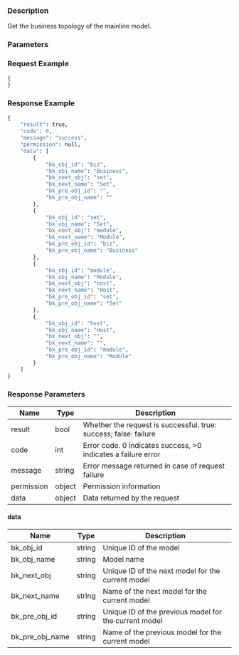 ### Description

Get the business topology of the mainline model.

### Parameters

### Request Example

```python
{
}
```

### Response Example

```python
{
    "result": true,
    "code": 0,
    "message": "success",
    "permission": null,
    "data": [
        {
            "bk_obj_id": "biz",
            "bk_obj_name": "Business",
            "bk_next_obj": "set",
            "bk_next_name": "Set",
            "bk_pre_obj_id": "",
            "bk_pre_obj_name": ""
        },
        {
            "bk_obj_id": "set",
            "bk_obj_name": "Set",
            "bk_next_obj": "module",
            "bk_next_name": "Module",
            "bk_pre_obj_id": "biz",
            "bk_pre_obj_name": "Business"
        },
        {
            "bk_obj_id": "module",
            "bk_obj_name": "Module",
            "bk_next_obj": "host",
            "bk_next_name": "Host",
            "bk_pre_obj_id": "set",
            "bk_pre_obj_name": "Set"
        },
        {
            "bk_obj_id": "host",
            "bk_obj_name": "Host",
            "bk_next_obj": "",
            "bk_next_name": "",
            "bk_pre_obj_id": "module",
            "bk_pre_obj_name": "Module"
        }
    ]
}
```

### Response Parameters

| Name       | Type   | Description                                                      |
|------------|--------|------------------------------------------------------------------|
| result     | bool   | Whether the request is successful. true: success; false: failure |
| code       | int    | Error code. 0 indicates success, >0 indicates a failure error    |
| message    | string | Error message returned in case of request failure                |
| permission | object | Permission information                                           |
| data       | object | Data returned by the request                                     |

#### data

| Name                | Type   | Description                                           |
|---------------------|--------|-------------------------------------------------------|
| bk_obj_id           | string | Unique ID of the model                                |
| bk_obj_name         | string | Model name                                            |
| bk_next_obj         | string | Unique ID of the next model for the current model     |
| bk_next_name        | string | Name of the next model for the current model          |
| bk_pre_obj_id       | string | Unique ID of the previous model for the current model |
| bk_pre_obj_name     | string | Name of the previous model for the current model      |
